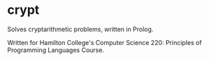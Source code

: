 # crypt
Solves cryptarithmetic problems, written in Prolog.


Written for Hamilton College's Computer Science 220: Principles of Programming Languages Course.
